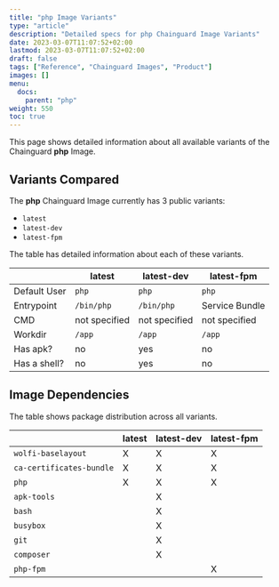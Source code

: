 ```yaml
---
title: "php Image Variants"
type: "article"
description: "Detailed specs for php Chainguard Image Variants"
date: 2023-03-07T11:07:52+02:00
lastmod: 2023-03-07T11:07:52+02:00
draft: false
tags: ["Reference", "Chainguard Images", "Product"]
images: []
menu:
  docs:
    parent: "php"
weight: 550
toc: true
---
```


This page shows detailed information about all available variants of the Chainguard **php** Image.

## Variants Compared
The **php** Chainguard Image currently has 3 public variants: 

- `latest`
- `latest-dev`
- `latest-fpm`

The table has detailed information about each of these variants.

|              | latest        | latest-dev    | latest-fpm     |
|--------------|---------------|---------------|----------------|
| Default User | `php`         | `php`         | `php`          |
| Entrypoint   | `/bin/php`    | `/bin/php`    | Service Bundle |
| CMD          | not specified | not specified | not specified  |
| Workdir      | `/app`        | `/app`        | `/app`         |
| Has apk?     | no            | yes           | no             |
| Has a shell? | no            | yes           | no             |

## Image Dependencies
The table shows package distribution across all variants.

|                          | latest | latest-dev | latest-fpm |
|--------------------------|--------|------------|------------|
| `wolfi-baselayout`       | X      | X          | X          |
| `ca-certificates-bundle` | X      | X          | X          |
| `php`                    | X      | X          | X          |
| `apk-tools`              |        | X          |            |
| `bash`                   |        | X          |            |
| `busybox`                |        | X          |            |
| `git`                    |        | X          |            |
| `composer`               |        | X          |            |
| `php-fpm`                |        |            | X          |
